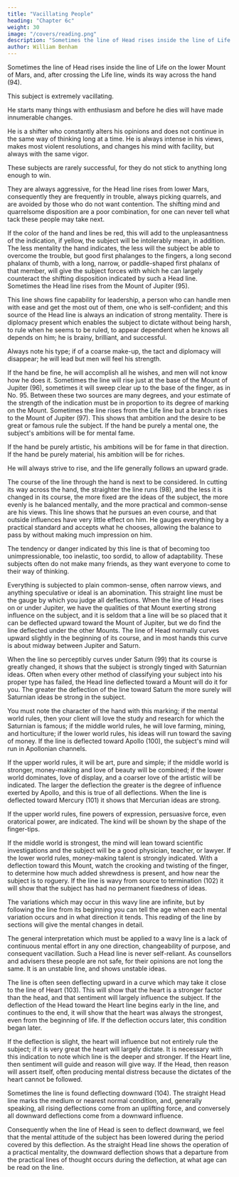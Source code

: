```yaml
---
title: "Vacillating People"
heading: "Chapter 6c"
weight: 30
image: "/covers/reading.png"
description: "Sometimes the line of Head rises inside the line of Life on the lower Mount of Mars, and, after crossing the Life line, winds its way across the hand"
author: William Benham
---
```




Sometimes the line of Head rises inside the line of Life on the lower Mount of Mars, and, after crossing the Life line, winds its way across the hand (94). 

This subject is extremely vacillating. 

He starts many things with enthusiasm and before he dies will have made innumerable changes. 

He is a shifter who constantly alters his opinions and does not continue in the same way of thinking long at a time. He is always intense in his views, makes most violent resolutions, and changes his mind with facility, but always with the same vigor. 

These subjects are rarely successful, for they do not stick to anything long enough to win. 

They are always aggressive, for the Head line rises from lower Mars, consequently they are frequently in trouble, always picking quarrels, and are avoided by those who do not want contention. The shifting mind and quarrelsome disposition are a poor combination, for one can never tell what tack these people may take next.

If the color of the hand and lines be red, this will add to the unpleasantness of the indication, if yellow, the subject will be intolerably mean, in addition. The less mentality the hand indicates, the less will the subject be able to overcome the trouble, but good first phalanges to the fingers, a long second phalanx of thumb, with a long, narrow, or paddle-shaped first phalanx of that member, will give the subject forces with which he can largely counteract the shifting disposition indicated by such a Head line. Sometimes the Head line rises from the Mount of Jupiter (95).

This line shows fine capability for leadership, a person who can handle men with ease and get the most out of them, one who is self-confident; and this source of the Head line is always an indication of strong mentality. There is diplomacy present which enables the subject to dictate without being harsh, to rule when he seems to be ruled, to appear dependent when he knows all depends on him; he is brainy, brilliant, and successful. 

Always note his type; if of a coarse make-up, the tact and diplomacy will disappear; he will lead but men will feel his strength. 

If the hand be fine, he will accomplish all he wishes, and men will not know how he does it. Sometimes the line will rise just at the base of the Mount of Jupiter (96), sometimes it will sweep clear up to the base of the finger, as in No. 95. Between these two sources are many degrees, and your estimate of the strength of the indication must be in proportion to its degree of marking on the Mount. Sometimes the line rises from the Life line but a branch rises to the Mount of Jupiter (97). This shows that ambition and the desire to be great or famous rule the subject. If the hand be purely a mental one, the subject's ambitions will be for mental fame. 

If the hand be purely artistic, his ambitions will be for fame in that direction. If the hand be purely material, his ambition will be for riches. 

He will always strive to rise, and the life generally follows an upward grade. 

<!-- The Line Of Head Part 4 252 No. 95. The Line Of Head Part 4 253 No. 96.  -->

The course of the line through the hand is next to be considered. In cutting its way across the hand, the straighter the line runs (98), and the less it is changed in its course, the more fixed are the ideas of the subject, the more evenly is he balanced mentally, and the more practical and common-sense are his views. This line shows that he pursues an even course, and that outside influences have very little effect on him. He gauges everything by a practical standard and accepts what he chooses, allowing the balance to pass by without making much impression on him. 

The tendency or danger indicated by this line is that of becoming too unimpressionable, too inelastic, too sordid, to allow of adaptability. These subjects often do not make many friends, as they want everyone to come to their way of thinking. 

Everything is subjected to plain common-sense, often narrow views, and anything speculative or ideal is an abomination. This straight line must be the gauge by which you judge all deflections. When the line of Head rises on or under Jupiter, we have the qualities of that Mount exerting strong influence on the subject, and it is seldom that a line will be so placed that it can be deflected upward toward the Mount of Jupiter, but we do find the line deflected under the other Mounts. The line of Head normally curves upward slightly in the beginning of its course, and in most hands this curve is about midway between Jupiter and Saturn.

When the line so perceptibly curves under Saturn (99) that its course is greatly changed, it shows that the subject is strongly tinged with Saturnian ideas. Often when every other method of classifying your subject into his proper type has failed, the Head line deflected toward a Mount will do it for you. The greater the deflection of the line toward Saturn the more surely will Saturnian ideas be strong in the subject. 


You must note the character of the hand with this marking; if the mental world rules, then your client will love the study and research for which the Saturnian is famous; if the middle world rules, he will love farming, mining, and horticulture; if the lower world rules, his ideas will run toward the saving of money. If the line is deflected toward Apollo (100), the subject's mind will run in Apollonian channels.

If the upper world rules, it will be art, pure and simple; if the middle world is stronger, money-making and love of beauty will be combined; if the lower world dominates, love of display, and a coarser love of the artistic will be indicated. The larger the deflection the greater is the degree of influence exerted by Apollo, and this is true of all deflections. When the line is deflected toward Mercury (101) it shows that Mercurian ideas are strong. 

If the upper world rules, fine powers of expression, persuasive force, even oratorical power, are indicated. The kind will be shown by the shape of the finger-tips. 

If the middle world is strongest, the mind will lean toward scientific investigations and the subject will be a good physician, teacher, or lawyer. If the lower world rules, money-making talent is strongly indicated. With a deflection toward this Mount, watch the crooking and twisting of the finger, to determine how much added shrewdness is present, and how near the subject is to roguery. If the line is wavy from source to termination (102) it will show that the subject has had no permanent fixedness of ideas. 

The variations which may occur in this wavy line are infinite, but by following the line from its beginning you can tell the age when each mental variation occurs and in what direction it tends. This reading of the line by sections will give the mental changes in detail. 


The general interpretation which must be applied to a wavy line is a lack of continuous mental effort in any one direction, changeability of purpose, and consequent vacillation. Such a Head line is never self-reliant. As counsellors and advisers these people are not safe, for their opinions are not long the same. It is an unstable line, and shows unstable ideas.

 The line is often seen deflecting upward in a curve which may take it close to the line of Heart (103). This will show that the heart is a stronger factor than the head, and that sentiment will largely influence the subject. If the deflection of the Head toward the Heart line begins early in the line, and continues to the end, it will show that the heart was always the strongest, even from the beginning of life. If the deflection occurs later, this condition began later. 

If the deflection is slight, the heart will influence but not entirely rule the subject; if it is very great the heart will largely dictate. It is necessary with this indication to note which line is the deeper and stronger. If the Heart line, then sentiment will guide and reason will give way. If the Head, then reason will assert itself, often producing mental distress because the dictates of the heart cannot be followed. 


Sometimes the line is found deflecting downward (104). The straight Head line marks the medium or nearest normal condition, and, generally speaking, all rising deflections come from an uplifting force, and conversely all downward deflections come from a downward influence. 

Consequently when the line of Head is seen to deflect downward, we feel that the mental attitude of the subject has been lowered during the period covered by this deflection. As the straight Head line shows the operation of a practical mentality, the downward deflection shows that a departure from the practical lines of thought occurs during the deflection, at what age can be read on the line.
